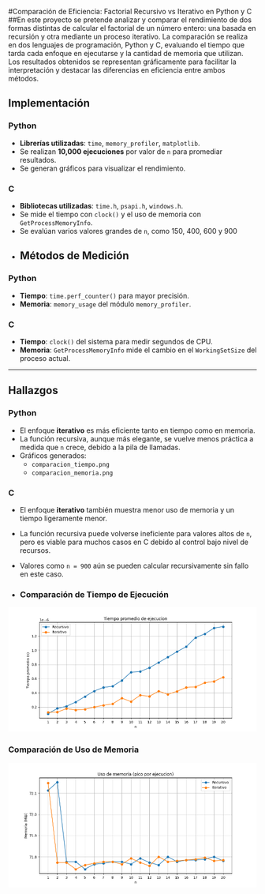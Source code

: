 #Comparación de Eficiencia: Factorial Recursivo vs Iterativo en Python y C
##En este proyecto se pretende analizar y comparar el rendimiento de dos formas distintas de calcular el factorial de un número entero: una basada en recursión y otra mediante un proceso iterativo. La comparación se realiza en dos lenguajes de programación, Python y C, evaluando el tiempo que tarda cada enfoque en ejecutarse y la cantidad de memoria que utilizan. Los resultados obtenidos se representan gráficamente para facilitar la interpretación y destacar las diferencias en eficiencia entre ambos métodos.
##  Implementación

### Python

- **Librerías utilizadas**: `time`, `memory_profiler`, `matplotlib`.
- Se realizan **10,000 ejecuciones** por valor de `n` para promediar resultados.
- Se generan gráficos para visualizar el rendimiento.

###  C

- **Bibliotecas utilizadas**: `time.h`, `psapi.h`, `windows.h`.
- Se mide el tiempo con `clock()` y el uso de memoria con `GetProcessMemoryInfo`.
- Se evalúan varios valores grandes de `n`, como 150, 400, 600 y 900
- ##  Métodos de Medición

### Python

- **Tiempo**: `time.perf_counter()` para mayor precisión.
- **Memoria**: `memory_usage` del módulo `memory_profiler`.

### C

- **Tiempo**: `clock()` del sistema para medir segundos de CPU.
- **Memoria**: `GetProcessMemoryInfo` mide el cambio en el `WorkingSetSize` del proceso actual.

---

##  Hallazgos

### Python

- El enfoque **iterativo** es más eficiente tanto en tiempo como en memoria.
- La función recursiva, aunque más elegante, se vuelve menos práctica a medida que `n` crece, debido a la pila de llamadas.
- Gráficos generados:
  - `comparacion_tiempo.png`
  - `comparacion_memoria.png`

### C

- El enfoque **iterativo** también muestra menor uso de memoria y un tiempo ligeramente menor.
- La función recursiva puede volverse ineficiente para valores altos de `n`, pero es viable para muchos casos en C debido al control bajo nivel de recursos.
- Valores como `n = 900` aún se pueden calcular recursivamente sin fallo en este caso.

- ### Comparación de Tiempo de Ejecución
![Comparación de Tiempo](comparacion_tiempo.png)

### Comparación de Uso de Memoria
![Comparación de Memoria](comparacion_memoria.png)

